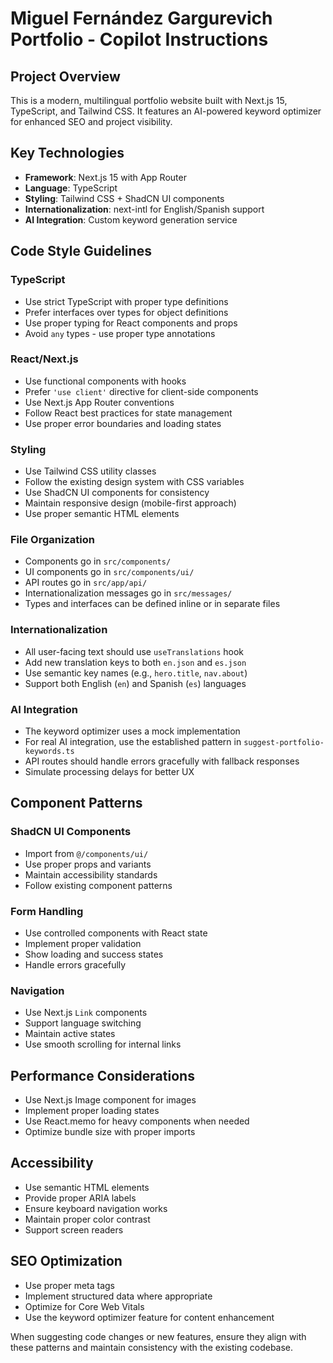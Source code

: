 <!-- Use this file to provide workspace-specific custom instructions to Copilot. For more details, visit https://code.visualstudio.com/docs/copilot/copilot-customization#_use-a-githubcopilotinstructionsmd-file -->

# Miguel Fernández Gargurevich Portfolio - Copilot Instructions

## Project Overview
This is a modern, multilingual portfolio website built with Next.js 15, TypeScript, and Tailwind CSS. It features an AI-powered keyword optimizer for enhanced SEO and project visibility.

## Key Technologies
- **Framework**: Next.js 15 with App Router
- **Language**: TypeScript
- **Styling**: Tailwind CSS + ShadCN UI components
- **Internationalization**: next-intl for English/Spanish support
- **AI Integration**: Custom keyword generation service

## Code Style Guidelines

### TypeScript
- Use strict TypeScript with proper type definitions
- Prefer interfaces over types for object definitions
- Use proper typing for React components and props
- Avoid `any` types - use proper type annotations

### React/Next.js
- Use functional components with hooks
- Prefer `'use client'` directive for client-side components
- Use Next.js App Router conventions
- Follow React best practices for state management
- Use proper error boundaries and loading states

### Styling
- Use Tailwind CSS utility classes
- Follow the existing design system with CSS variables
- Use ShadCN UI components for consistency
- Maintain responsive design (mobile-first approach)
- Use proper semantic HTML elements

### File Organization
- Components go in `src/components/`
- UI components go in `src/components/ui/`
- API routes go in `src/app/api/`
- Internationalization messages go in `src/messages/`
- Types and interfaces can be defined inline or in separate files

### Internationalization
- All user-facing text should use `useTranslations` hook
- Add new translation keys to both `en.json` and `es.json`
- Use semantic key names (e.g., `hero.title`, `nav.about`)
- Support both English (`en`) and Spanish (`es`) languages

### AI Integration
- The keyword optimizer uses a mock implementation
- For real AI integration, use the established pattern in `suggest-portfolio-keywords.ts`
- API routes should handle errors gracefully with fallback responses
- Simulate processing delays for better UX

## Component Patterns

### ShadCN UI Components
- Import from `@/components/ui/`
- Use proper props and variants
- Maintain accessibility standards
- Follow existing component patterns

### Form Handling
- Use controlled components with React state
- Implement proper validation
- Show loading and success states
- Handle errors gracefully

### Navigation
- Use Next.js `Link` components
- Support language switching
- Maintain active states
- Use smooth scrolling for internal links

## Performance Considerations
- Use Next.js Image component for images
- Implement proper loading states
- Use React.memo for heavy components when needed
- Optimize bundle size with proper imports

## Accessibility
- Use semantic HTML elements
- Provide proper ARIA labels
- Ensure keyboard navigation works
- Maintain proper color contrast
- Support screen readers

## SEO Optimization
- Use proper meta tags
- Implement structured data where appropriate
- Optimize for Core Web Vitals
- Use the keyword optimizer feature for content enhancement

When suggesting code changes or new features, ensure they align with these patterns and maintain consistency with the existing codebase.

